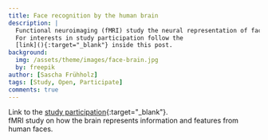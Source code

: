 ```yaml
---
title: Face recognition by the human brain
description: |
  Functional neuroimaging (fMRI) study the neural representation of faces.
  For interests in study participation follow the
  [link](){:target="_blank"} inside this post.
background:
  img: /assets/theme/images/face-brain.jpg
  by: freepik
author: [Sascha Frühholz]
tags: [Study, Open, Participate]
comments: true
---
```


Link to the
[study participation](){:target="_blank"}.
<br />
fMRI study on how the brain represents information and features from human faces.
